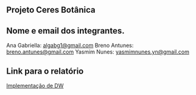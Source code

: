 ## Projeto Ceres Botânica


## Nome e email dos integrantes.
Ana Gabriella: algabg1@gmail.com
Breno Antunes: breno.antunes@gmail.com
Yasmim Nunes: yasmimnunes.yn@gmail.com



## Link para o relatório
[Implementação de DW](https://docs.google.com/document/d/187ULJKh3qBQ9d6NVLWZnUrlC2laO64hfu207vKR4Rxg/edit?usp=sharing)
